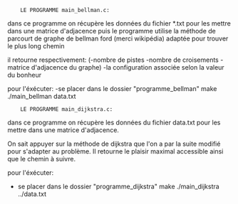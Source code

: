         LE PROGRAMME main_bellman.c:

dans ce programme on récupère les données du fichier *.txt pour les mettre dans une matrice d'adjacence
puis le programme utilise la méthode de parcourt de graphe de bellman ford (merci wikipédia) adaptée pour trouver le plus long chemin

il retourne respectivement:
(-nombre de pistes
-nombre de croisements
-matrice d'adjacence du graphe)
-la configuration associée selon la valeur du bonheur

pour l'éxécuter:
-se placer dans le dossier "programme_bellman"
make
./main_bellman data.txt




        LE PROGRAMME main_dijkstra.c:

dans ce programme on récupère les données du fichier data.txt pour les mettre dans une matrice d'adjacence.

On sait appuyer sur la méthode de dijkstra que l'on a par la suite modifié pour s'adapter au problème.
Il retourne le plaisir maximal accessible ainsi que le chemin à suivre.

pour l'éxécuter:
- se placer dans le dossier "programme_dijkstra"
make
./main_dijkstra ../data.txt